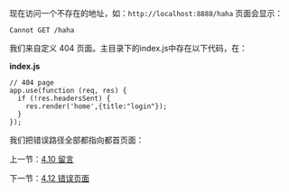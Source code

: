 现在访问一个不存在的地址，如：`http://localhost:8888/haha` 页面会显示：

```
Cannot GET /haha
```

我们来自定义 404 页面。主目录下的index.js中存在以下代码，在：

**index.js**

```
// 404 page
app.use(function (req, res) {
  if (!res.headersSent) {
    res.render('home',{title:"login"});
  }
});
```


我们把错误路径全部都指向都首页面：





上一节：[4.10 留言](https://github.com/se7en-1992/lottery/blob/master/book/4.10%20%E7%95%99%E8%A8%80.md)

下一节：[4.12 错误页面](https://github.com/se7en-1992/lottery/blob/master/book/4.12%20%E9%94%99%E8%AF%AF%E9%A1%B5%E9%9D%A2.md)
